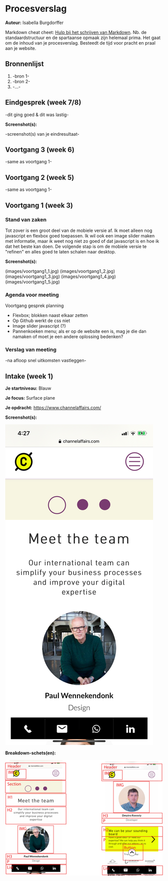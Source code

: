 # Procesverslag
**Auteur:** Isabella Burgdorffer

Markdown cheat cheet: [Hulp bij het schrijven van Markdown](https://github.com/adam-p/markdown-here/wiki/Markdown-Cheatsheet). Nb. de standaardstructuur en de spartaanse opmaak zijn helemaal prima. Het gaat om de inhoud van je procesverslag. Besteedt de tijd voor pracht en praal aan je website.



## Bronnenlijst
1. -bron 1-
2. -bron 2-
3. -...-



## Eindgesprek (week 7/8)

-dit ging goed & dit was lastig-

**Screenshot(s):**

-screenshot(s) van je eindresultaat-



## Voortgang 3 (week 6)

-same as voortgang 1-



## Voortgang 2 (week 5)

-same as voortgang 1-



## Voortgang 1 (week 3)

### Stand van zaken

Tot zover is een groot deel van de mobiele versie af. Ik moet alleen nog javascript en flexbox goed toepassen. Ik wil ook een image slider maken met informatie, maar ik weet nog niet zo goed of dat javascript is en hoe ik dat het beste kan doen. De volgende stap is om de mobiele versie te "refinen" en alles goed te laten schalen naar desktop.

**Screenshot(s):**

(images/voortgang1_1.jpg)
(images/voortgang1_2.jpg)
(images/voortgang1_3.jpg)
(images/voortgang1_4.jpg)
(images/voortgang1_5.jpg)

### Agenda voor meeting

Voortgang gesprek planning
- Flexbox; blokken naast elkaar zetten
- Op Github werkt de css niet
- Image slider javascript (?)
- Pannenkoeken menu; als er op de website een is, mag je die dan namaken of moet je een andere oplossing bedenken?

### Verslag van meeting

-na afloop snel uitkomsten vastleggen-



## Intake (week 1)

**Je startniveau:** Blauw

**Je focus:** Surface plane

**Je opdracht:** https://www.channelaffairs.com/

**Screenshot(s):**

![screenshot(s) die een goed beeld geven van de website die je gaat maken](images/scherm1.jpg)

**Breakdown-schets(en):**

![-voorlopige breakdownschets(en) van een of beide pagina's van de site die je gaat maken-](images/breakdown.jpg)
